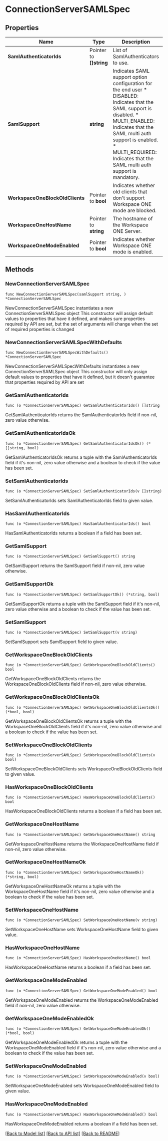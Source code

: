 # ConnectionServerSAMLSpec

## Properties

Name | Type | Description | Notes
------------ | ------------- | ------------- | -------------
**SamlAuthenticatorIds** | Pointer to **[]string** | List of SamlAuthenticators to use. | [optional] 
**SamlSupport** | **string** | Indicates SAML support option configuration for the end user * DISABLED: Indicates that the SAML support is disabled. * MULTI_ENABLED: Indicates that the SAML multi auth support is enabled. * MULTI_REQUIRED: Indicates that the SAML multi auth support is mandatory. | 
**WorkspaceOneBlockOldClients** | Pointer to **bool** | Indicates whether old clients that don&#39;t support Workspace ONE mode are blocked. | [optional] 
**WorkspaceOneHostName** | Pointer to **string** | The hostname of the Workspace ONE Server. | [optional] 
**WorkspaceOneModeEnabled** | Pointer to **bool** | Indicates whether Workspace ONE mode is enabled. | [optional] 

## Methods

### NewConnectionServerSAMLSpec

`func NewConnectionServerSAMLSpec(samlSupport string, ) *ConnectionServerSAMLSpec`

NewConnectionServerSAMLSpec instantiates a new ConnectionServerSAMLSpec object
This constructor will assign default values to properties that have it defined,
and makes sure properties required by API are set, but the set of arguments
will change when the set of required properties is changed

### NewConnectionServerSAMLSpecWithDefaults

`func NewConnectionServerSAMLSpecWithDefaults() *ConnectionServerSAMLSpec`

NewConnectionServerSAMLSpecWithDefaults instantiates a new ConnectionServerSAMLSpec object
This constructor will only assign default values to properties that have it defined,
but it doesn't guarantee that properties required by API are set

### GetSamlAuthenticatorIds

`func (o *ConnectionServerSAMLSpec) GetSamlAuthenticatorIds() []string`

GetSamlAuthenticatorIds returns the SamlAuthenticatorIds field if non-nil, zero value otherwise.

### GetSamlAuthenticatorIdsOk

`func (o *ConnectionServerSAMLSpec) GetSamlAuthenticatorIdsOk() (*[]string, bool)`

GetSamlAuthenticatorIdsOk returns a tuple with the SamlAuthenticatorIds field if it's non-nil, zero value otherwise
and a boolean to check if the value has been set.

### SetSamlAuthenticatorIds

`func (o *ConnectionServerSAMLSpec) SetSamlAuthenticatorIds(v []string)`

SetSamlAuthenticatorIds sets SamlAuthenticatorIds field to given value.

### HasSamlAuthenticatorIds

`func (o *ConnectionServerSAMLSpec) HasSamlAuthenticatorIds() bool`

HasSamlAuthenticatorIds returns a boolean if a field has been set.

### GetSamlSupport

`func (o *ConnectionServerSAMLSpec) GetSamlSupport() string`

GetSamlSupport returns the SamlSupport field if non-nil, zero value otherwise.

### GetSamlSupportOk

`func (o *ConnectionServerSAMLSpec) GetSamlSupportOk() (*string, bool)`

GetSamlSupportOk returns a tuple with the SamlSupport field if it's non-nil, zero value otherwise
and a boolean to check if the value has been set.

### SetSamlSupport

`func (o *ConnectionServerSAMLSpec) SetSamlSupport(v string)`

SetSamlSupport sets SamlSupport field to given value.


### GetWorkspaceOneBlockOldClients

`func (o *ConnectionServerSAMLSpec) GetWorkspaceOneBlockOldClients() bool`

GetWorkspaceOneBlockOldClients returns the WorkspaceOneBlockOldClients field if non-nil, zero value otherwise.

### GetWorkspaceOneBlockOldClientsOk

`func (o *ConnectionServerSAMLSpec) GetWorkspaceOneBlockOldClientsOk() (*bool, bool)`

GetWorkspaceOneBlockOldClientsOk returns a tuple with the WorkspaceOneBlockOldClients field if it's non-nil, zero value otherwise
and a boolean to check if the value has been set.

### SetWorkspaceOneBlockOldClients

`func (o *ConnectionServerSAMLSpec) SetWorkspaceOneBlockOldClients(v bool)`

SetWorkspaceOneBlockOldClients sets WorkspaceOneBlockOldClients field to given value.

### HasWorkspaceOneBlockOldClients

`func (o *ConnectionServerSAMLSpec) HasWorkspaceOneBlockOldClients() bool`

HasWorkspaceOneBlockOldClients returns a boolean if a field has been set.

### GetWorkspaceOneHostName

`func (o *ConnectionServerSAMLSpec) GetWorkspaceOneHostName() string`

GetWorkspaceOneHostName returns the WorkspaceOneHostName field if non-nil, zero value otherwise.

### GetWorkspaceOneHostNameOk

`func (o *ConnectionServerSAMLSpec) GetWorkspaceOneHostNameOk() (*string, bool)`

GetWorkspaceOneHostNameOk returns a tuple with the WorkspaceOneHostName field if it's non-nil, zero value otherwise
and a boolean to check if the value has been set.

### SetWorkspaceOneHostName

`func (o *ConnectionServerSAMLSpec) SetWorkspaceOneHostName(v string)`

SetWorkspaceOneHostName sets WorkspaceOneHostName field to given value.

### HasWorkspaceOneHostName

`func (o *ConnectionServerSAMLSpec) HasWorkspaceOneHostName() bool`

HasWorkspaceOneHostName returns a boolean if a field has been set.

### GetWorkspaceOneModeEnabled

`func (o *ConnectionServerSAMLSpec) GetWorkspaceOneModeEnabled() bool`

GetWorkspaceOneModeEnabled returns the WorkspaceOneModeEnabled field if non-nil, zero value otherwise.

### GetWorkspaceOneModeEnabledOk

`func (o *ConnectionServerSAMLSpec) GetWorkspaceOneModeEnabledOk() (*bool, bool)`

GetWorkspaceOneModeEnabledOk returns a tuple with the WorkspaceOneModeEnabled field if it's non-nil, zero value otherwise
and a boolean to check if the value has been set.

### SetWorkspaceOneModeEnabled

`func (o *ConnectionServerSAMLSpec) SetWorkspaceOneModeEnabled(v bool)`

SetWorkspaceOneModeEnabled sets WorkspaceOneModeEnabled field to given value.

### HasWorkspaceOneModeEnabled

`func (o *ConnectionServerSAMLSpec) HasWorkspaceOneModeEnabled() bool`

HasWorkspaceOneModeEnabled returns a boolean if a field has been set.


[[Back to Model list]](../README.md#documentation-for-models) [[Back to API list]](../README.md#documentation-for-api-endpoints) [[Back to README]](../README.md)


